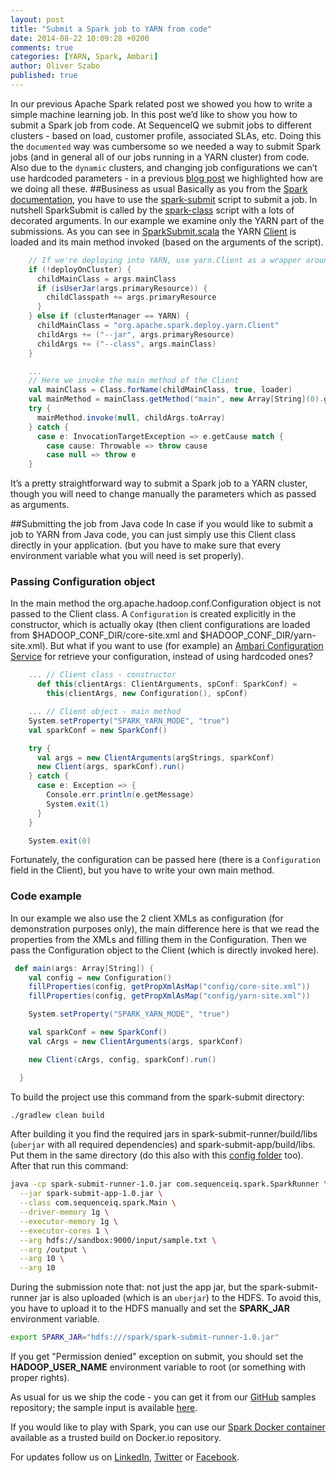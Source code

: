 ```yaml
---
layout: post
title: "Submit a Spark job to YARN from code"
date: 2014-08-22 10:09:28 +0200
comments: true
categories: [YARN, Spark, Ambari]
author: Oliver Szabo
published: true
---
```


In our previous Apache Spark related post we showed you how to write a simple machine learning job. In this post we’d like to show you how to submit a Spark job from code. At SequenceIQ we submit jobs to different clusters - based on load, customer profile, associated SLAs, etc. Doing this the `documented` way was cumbersome so we needed a way to submit Spark jobs (and in general all of our jobs running in a YARN cluster) from code. Also due to the `dynamic` clusters, and changing job configurations we can’t use hardcoded parameters - in a previous [blog post](http://blog.sequenceiq.com/blog/2014/07/09/ambari-configuration-service/) we highlighted how are we doing all these.
##Business as usual
Basically as you from the [Spark documentation](https://spark.apache.org/docs/1.0.1/submitting-applications.html), you have to use the [spark-submit](https://github.com/apache/spark/blob/master/bin/spark-submit) script to submit a job. In nutshell SparkSubmit is called
by the [spark-class](https://github.com/apache/spark/blob/master/bin/spark-class) script with a lots of decorated arguments. In our example we examine only the YARN part of the submissions.
As you can see in [SparkSubmit.scala](https://github.com/apache/spark/blob/master/core/src/main/scala/org/apache/spark/deploy/SparkSubmit.scala) the YARN [Client](https://github.com/apache/spark/blob/master/yarn/stable/src/main/scala/org/apache/spark/deploy/yarn/Client.scala) is loaded and its main method invoked (based on the arguments of the script).

```scala
    // If we're deploying into YARN, use yarn.Client as a wrapper around the user class
    if (!deployOnCluster) {
      childMainClass = args.mainClass
      if (isUserJar(args.primaryResource)) {
        childClasspath += args.primaryResource
      }
    } else if (clusterManager == YARN) {
      childMainClass = "org.apache.spark.deploy.yarn.Client"
      childArgs += ("--jar", args.primaryResource)
      childArgs += ("--class", args.mainClass)
    }

    ...
    // Here we invoke the main method of the Client
    val mainClass = Class.forName(childMainClass, true, loader)
    val mainMethod = mainClass.getMethod("main", new Array[String](0).getClass)
    try {
      mainMethod.invoke(null, childArgs.toArray)
    } catch {
      case e: InvocationTargetException => e.getCause match {
        case cause: Throwable => throw cause
        case null => throw e
    }
```
It’s a pretty straightforward way to submit a Spark job to a YARN cluster, though you will need to change manually the parameters which as passed as arguments.

<!--more-->

##Submitting the job from Java code
In case if you would like to submit a job to YARN from Java code, you can just simply use this Client class directly in your application.
(but you have to make sure that every environment variable what you will need is set properly).

### Passing Configuration object

In the main method the org.apache.hadoop.conf.Configuration object is not passed to the Client class. A `Configuration` is created explicitly in the constructor, which is actually okay (then client configurations are loaded from $HADOOP_CONF_DIR/core-site.xml and $HADOOP_CONF_DIR/yarn-site.xml).
But what if you want to use (for example) an [Ambari Configuration Service](http://blog.sequenceiq.com/blog/2014/07/09/ambari-configuration-service/) for retrieve your configuration, instead of using hardcoded ones?

```scala
    ... // Client class - constructor
      def this(clientArgs: ClientArguments, spConf: SparkConf) =
        this(clientArgs, new Configuration(), spConf)

    ... // Client object - main method
    System.setProperty("SPARK_YARN_MODE", "true")
    val sparkConf = new SparkConf()

    try {
      val args = new ClientArguments(argStrings, sparkConf)
      new Client(args, sparkConf).run()
    } catch {
      case e: Exception => {
        Console.err.println(e.getMessage)
        System.exit(1)
      }
    }

    System.exit(0)
```

Fortunately, the configuration can be passed here (there is a `Configuration` field in the Client), but you have to write your own main method.

### Code example

In our example we also use the 2 client XMLs as configuration (for demonstration purposes only), the main difference here is that we read the properties from the XMLs and filling them in the Configuration. Then we pass the Configuration object to the Client (which is directly invoked here).

```scala
 def main(args: Array[String]) {
    val config = new Configuration()
    fillProperties(config, getPropXmlAsMap("config/core-site.xml"))
    fillProperties(config, getPropXmlAsMap("config/yarn-site.xml"))

    System.setProperty("SPARK_YARN_MODE", "true")

    val sparkConf = new SparkConf()
    val cArgs = new ClientArguments(args, sparkConf)

    new Client(cArgs, config, sparkConf).run()

  }
```

To build the project use this command from the spark-submit directory:

```bash
./gradlew clean build
```

After building it you find the required jars in spark-submit-runner/build/libs (`uberjar` with all required dependencies) and spark-submit-app/build/libs. Put them in the same directory (do this also with this [config folder](https://github.com/sequenceiq/sequenceiq-samples/tree/master/spark-submit/spark-submit-runner/src/main/resources) too). After that run this command:

```bash
java -cp spark-submit-runner-1.0.jar com.sequenceiq.spark.SparkRunner \
  --jar spark-submit-app-1.0.jar \
  --class com.sequenceiq.spark.Main \
  --driver-memory 1g \
  --executor-memory 1g \
  --executor-cores 1 \
  --arg hdfs://sandbox:9000/input/sample.txt \
  --arg /output \
  --arg 10 \
  --arg 10
```

During the submission note that: not just the app jar, but the spark-submit-runner jar is also uploaded (which is an `uberjar`) to the HDFS. To avoid this, you have to upload it to the HDFS manually and set the **SPARK_JAR** environment variable.

```bash
export SPARK_JAR="hdfs:///spark/spark-submit-runner-1.0.jar"
```

If you get "Permission denied" exception on submit, you should set the **HADOOP_USER_NAME** environment variable to root (or something with proper rights).

As usual for us we ship the code - you can get it from our [GitHub](https://github.com/sequenceiq/sequenceiq-samples/tree/master/spark-submit) samples repository; the sample input is available [here](https://raw.githubusercontent.com/sequenceiq/sequenceiq-samples/master/spark-clustering/data/input.txt).

If you would like to play with Spark, you can use our [Spark Docker container](https://registry.hub.docker.com/u/sequenceiq/spark/) available as a trusted build on Docker.io repository.

For updates follow us on [LinkedIn](https://www.linkedin.com/company/sequenceiq/), [Twitter](https://twitter.com/sequenceiq) or [Facebook](https://www.facebook.com/sequenceiq).
